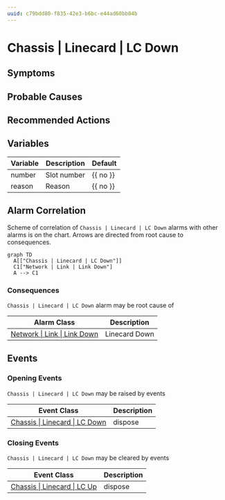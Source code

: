 ```yaml
---
uuid: c79bdd80-f835-42e3-b6bc-e44ad60bb04b
---
```

# Chassis | Linecard | LC Down

## Symptoms

## Probable Causes

## Recommended Actions

## Variables

| Variable | Description | Default  |
| -------- | ----------- | -------- |
| number   | Slot number | {{ no }} |
| reason   | Reason      | {{ no }} |

## Alarm Correlation

Scheme of correlation of `Chassis | Linecard | LC Down` alarms with other alarms is on the chart. 
Arrows are directed from root cause to consequences.

```mermaid
graph TD
  A[["Chassis | Linecard | LC Down"]]
  C1["Network | Link | Link Down"]
  A --> C1
```

### Consequences
`Chassis | Linecard | LC Down` alarm may be root cause of

| Alarm Class                                                     | Description   |
| --------------------------------------------------------------- | ------------- |
| [Network \| Link \| Link Down](../../network/link/link-down.md) | Linecard Down |

## Events

### Opening Events
`Chassis | Linecard | LC Down` may be raised by events

| Event Class                                                                              | Description |
| ---------------------------------------------------------------------------------------- | ----------- |
| [Chassis \| Linecard \| LC Down](../event-classes-reference/chassis/linecard/lc-down.md) | dispose     |

### Closing Events
`Chassis | Linecard | LC Down` may be cleared by events

| Event Class                                                                          | Description |
| ------------------------------------------------------------------------------------ | ----------- |
| [Chassis \| Linecard \| LC Up](../event-classes-reference/chassis/linecard/lc-up.md) | dispose     |
